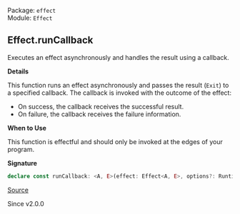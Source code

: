 Package: `effect`<br />
Module: `Effect`<br />

## Effect.runCallback

Executes an effect asynchronously and handles the result using a callback.

**Details**

This function runs an effect asynchronously and passes the result (`Exit`) to
a specified callback. The callback is invoked with the outcome of the effect:
- On success, the callback receives the successful result.
- On failure, the callback receives the failure information.

**When to Use**

This function is effectful and should only be invoked at the edges of your
program.

**Signature**

```ts
declare const runCallback: <A, E>(effect: Effect<A, E>, options?: Runtime.RunCallbackOptions<A, E> | undefined) => Runtime.Cancel<A, E>
```

[Source](https://github.com/Effect-TS/effect/tree/main/packages/effect/src/Effect.ts#L12014)

Since v2.0.0